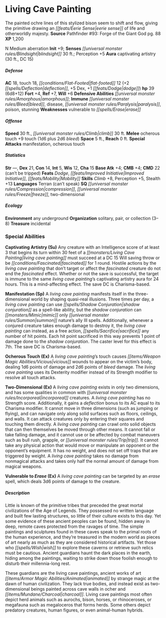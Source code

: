 ﻿---
cssclass: [monsters]
title1: Living Cave Painting
desc_short: The painted ochre lines of this stylized bison seem to shift and flow,
  giving the primitive drawing an eerie sense of life and otherworldly majesty.
title2: Living Cave Painting
CR: 4
sources:
- name: 'Pathfinder #93: Forge of the Giant God'
  page: 88
  link: http://paizo.com/products/btpy9c1x?Pathfinder-Adventure-Path-93-Forge-of-the-Giant-God
XP: 1200
alignment: N
size: Medium
type: aberration
initiative:
  bonus: 9
senses:
  blindsight: 30
auras:
- name: captivating artistry
  radius: 30
  DC: 15
AC:
  AC: 18
  touch: 18
  flat_footed: 12
  components:
    deflection: 2
    dex: 5
    dodge: 1
HP:
  HP: 39
  long: 6d8+12
saves:
  fort: 4
  ref: 7
  will: 6
defensive_abilities:
- amorphous
immunities:
- bleed
- disease
- paralysis
- poison
- stunning
weaknesses:
- vulnerable to erase
speeds:
  base: 30
  climb: 30
attacks:
  melee:
  - - text: ocherous touch +9 touch (1d6 plus 2d6 bleed)
      entries:
      - - damage: 1d6
        - damage: 2d6
          type: bleed
      attack: ocherous touch
      bonus:
      - 9
      touch: true
  special:
  - manifestation
  - ocherous touch
space: 5
reach: 0
ability_scores:
  STR:
  DEX: 21
  CON: 14
  INT: 5
  WIS: 12
  CHA: 15
BAB: 4
CMB: 4
CMD: 22
CMD_other: can't be tripped
feats:
- name: Dodge
- name: Improved Initiative
- name: Mobility
skills:
  Climb: 8
  Perception: 5
  Stealth: 13
languages:
- Terran (can't speak)
special_qualities:
- compression
- freeze
- two-dimensional
ecology:
  environment: any underground
  organization: solitary, pair, or collection (3-8)
  treasure_type: incidental
special_abilities:
  Captivating Artistry (Su): Any creature with an Intelligence score of at least 3
    that begins its turn within 30 feet of a living cave painting must succeed at
    a DC 15 Will saving throw or be fascinated for 1 round. Hostile actions by the
    living cave painting that don't target or affect the fascinated creature do not
    end the fascinated effect. Whether or not the save is successful, the target is
    immune to the same living cave painting's captivating artistry aura for 24 hours.
    This is a mind-affecting effect. The save DC is Charisma-based.
  Manifestation (Sp): A living cave painting manifests itself in the three-dimensional
    world by shaping quasi-real illusions. Three times per day, a living cave painting
    can use shadow conjuration as a spell-like ability, but the shadow conjuration
    can mimic only summon nature's ally III spells. Additionally, whenever a conjured
    creature takes enough damage to destroy it, the living cave painting can instead,
    as a free action, sacrifice any number of hit points. Each hit point sacrificed
    in this way prevents 1 point of damage done to the shadow conjuration. The caster
    level for this effect is 7th. The save DC is Charisma-based.
  Ocherous Touch (Ex): A living cave painting's touch causes vicious wounds to appear
    on the victim's body, dealing 1d6 points of damage and 2d6 points of bleed damage.
    The living cave painting uses its Dexterity modifier instead of its Strength modifier
    to resolve all touch attacks.
  Two-Dimensional (Ex): A living cave painting exists in only two dimensions, and
    has some qualities in common with incorporeal creatures. A living cave painting
    has no Strength score. Additionally, it gains a deflection bonus to its AC equal
    to its Charisma modifier. It cannot move in three dimensions (such as jumping
    or flying), and can navigate only along solid surfaces such as floors, ceilings,
    and walls. It can attack creatures only by entering their squares and touching
    them directly. A living cave painting can crawl onto solid objects that can then
    themselves be moved through other means. It cannot fall or take falling damage,
    and it cannot use or be affected by combat maneuvers such as bull rush, grapple,
    or trip. It cannot take any physical action that would move or manipulate an opponent
    or the opponent's equipment. It has no weight, and does not set off traps that
    are triggered by weight. A living cave painting takes no damage from nonmagical
    attacks and takes only half the normal amount of damage from magical weapons.
  Vulnerable to Erase (Ex): A living cave painting can be targeted by an erase spell,
    which deals 3d6 points of damage to the creature.
desc_long: |-
  Little is known of the primitive tribes that preceded the great mortal civilizations of the Age of Legends. They possessed no written language and built few lasting structures, so little of their culture exists to this day. Yet some evidence of these ancient peoples can be found, hidden away in deep, remote caves protected from the ravages of time. The simple paintings and sculptures found in these caves speak to the primal roots of the human experience, and they're treasured in the modern world as pieces of art nearly as much as they are considered historical artifacts. Yet those who wish to explore these caverns or retrieve such relics must be cautious. Ancient guardians haunt the dark places in the earth, hiding among the paintings, waiting to strike down those foolish enough to disturb their millennia-long rest.

  These guardians are the living cave paintings, ancient works of art animated by strange magic at the dawn of human civilization. They lack true bodies, and instead exist as two-dimensional beings painted across cave walls in ocher and charcoal. Living cave paintings most often depict herd animals such as aurochs, bison, horses, or rhinoceroses, or megafauna such as megaloceros that forms herds. Some others depict predatory creatures, human figures, or even animal-human hybrids.

---

# Living Cave Painting
The painted ochre lines of this stylized bison seem to shift and flow, giving the primitive drawing an _[[feats/Eerie Sense|eerie sense]]_ of life and otherworldly majesty.
**Source** Pathfinder #93: Forge of the Giant God pg. 88
**XP** 1,200

N Medium aberration
**Init** +9; **Senses** _[[universal monster rules/Blindsight|blindsight]]_ 30 ft.; Perception +5
**Aura** captivating artistry (30 ft., DC 15)

##### Defense

**AC** 18, touch 18, _[[conditions/Flat-Footed|flat-footed]]_ 12 (+2 _[[spells/Deflection|deflection]]_, +5 Dex, +1 _[[feats/Dodge|dodge]]_)
**hp** 39 (6d8+12)
**Fort** +4, **Ref** +7, **Will** +6
**Defensive Abilities** _[[universal monster rules/Amorphous|amorphous]]_; **Immune** _[[universal monster rules/Bleed|bleed]]_, disease, _[[universal monster rules/Paralysis|paralysis]]_, poison, stunning
**Weaknesses** vulnerable to _[[spells/Erase|erase]]_

##### Offense
**Speed** 30 ft., _[[universal monster rules/Climb|climb]]_ 30 ft.
**Melee** ocherous touch +9 touch (1d6 plus 2d6 _bleed_)
**Space** 5 ft., **Reach** 0 ft.
**Special Attacks** manifestation, ocherous touch

##### Statistics
**Str** —, **Dex** 21, **Con** 14, **Int** 5, **Wis** 12, **Cha** 15
**Base Atk** +4; **CMB** +4; **CMD** 22 (can’t be tripped)
**Feats** _Dodge_, _[[feats/Improved Initiative|Improved Initiative]]_, _[[feats/Mobility|Mobility]]_
**Skills** _Climb_ +8, Perception +5, Stealth +13
**Languages** Terran (can’t speak)
**SQ** _[[universal monster rules/Compression|compression]]_, _[[universal monster rules/Freeze|freeze]]_, two-dimensional

##### Ecology

**Environment** any underground
**Organization** solitary, pair, or collection (3–8)
**Treasure** incidental

### Special Abilities

**Captivating Artistry (Su)** Any creature with an Intelligence score of at least 3 that begins its turn within 30 feet of a _[[monsters/Living Cave Painting|living cave painting]]_ must succeed at a DC 15 Will saving throw or be _[[conditions/Fascinated|fascinated]]_ for 1 round. Hostile actions by the _living cave painting_ that don’t target or affect the _fascinated_ creature do not end the _fascinated_ effect. Whether or not the save is successful, the target is immune to the same _living cave painting_’s captivating artistry aura for 24 hours. This is a mind-affecting effect. The save DC is Charisma-based.

**Manifestation (Sp)** A _living cave painting_ manifests itself in the three-dimensional world by shaping quasi-real illusions. Three times per day, a _living cave painting_ can use _[[spells/Shadow Conjuration|shadow conjuration]]_ as a spell-like ability, but the _shadow conjuration_ can _[[monsters/Mimic|mimic]]_ only _[[universal monster rules/Summon|summon]]_ nature’s ally III spells. Additionally, whenever a conjured creature takes enough damage to destroy it, the _living cave painting_ can instead, as a free action, _[[spells/Sacrifice|sacrifice]]_ any number of hit points. Each hit point sacrificed in this way prevents 1 point of damage done to the _shadow conjuration_. The caster level for this effect is 7th. The save DC is Charisma-based.

**Ocherous Touch (Ex)** A _living cave painting_’s touch causes _[[items/Weapon Magic Abilities/Vicious|vicious]]_ wounds to appear on the victim’s body, dealing 1d6 points of damage and 2d6 points of _bleed_ damage. The _living cave painting_ uses its Dexterity modifier instead of its Strength modifier to resolve all touch attacks.

**Two-Dimensional (Ex)** A _living cave painting_ exists in only two dimensions, and has some qualities in common with _[[universal monster rules/Incorporeal|incorporeal]]_ creatures. A _living cave painting_ has no Strength score. Additionally, it gains a _deflection_ bonus to its AC equal to its Charisma modifier. It cannot move in three dimensions (such as jumping or flying), and can navigate only along solid surfaces such as floors, ceilings, and walls. It can attack creatures only by entering their squares and touching them directly. A _living cave painting_ can crawl onto solid objects that can then themselves be moved through other means. It cannot fall or take falling damage, and it cannot use or be affected by combat maneuvers such as bull rush, grapple, or _[[universal monster rules/Trip|trip]]_. It cannot take any physical action that would move or manipulate an opponent or the opponent’s equipment. It has no weight, and does not set off traps that are triggered by weight. A _living cave painting_ takes no damage from nonmagical attacks and takes only half the normal amount of damage from magical weapons.

**Vulnerable to _Erase_ (Ex)** A _living cave painting_ can be targeted by an _erase_ spell, which deals 3d6 points of damage to the creature.

##### Description

Little is known of the primitive tribes that preceded the great mortal civilizations of the Age of Legends. They possessed no written language and built few lasting structures, so little of their culture exists to this day. Yet some evidence of these ancient peoples can be found, hidden away in deep, remote caves protected from the ravages of time. The simple paintings and sculptures found in these caves speak to the primal roots of the human experience, and they’re treasured in the modern world as pieces of art nearly as much as they are considered historical artifacts. Yet those who _[[spells/Wish|wish]]_ to explore these caverns or retrieve such relics must be cautious. Ancient guardians haunt the dark places in the earth, hiding among the paintings, waiting to strike down those foolish enough to disturb their millennia-long rest.

These guardians are the living cave paintings, ancient works of art _[[items/Armor Magic Abilities/Animated|animated]]_ by strange magic at the dawn of human civilization. They lack true bodies, and instead exist as two-dimensional beings painted across cave walls in ocher and _[[items/Mundane/Charcoal|charcoal]]_. Living cave paintings most often depict herd animals such as aurochs, bison, horses, or rhinoceroses, or megafauna such as megaloceros that forms herds. Some others depict predatory creatures, human figures, or even animal-human hybrids.